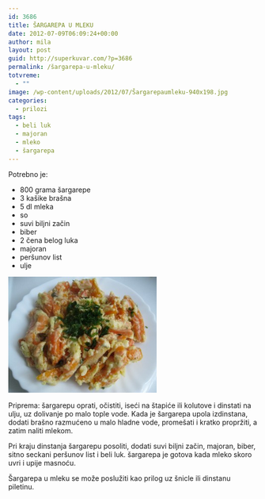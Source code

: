 ```yaml
---
id: 3686
title: ŠARGAREPA U MLEKU
date: 2012-07-09T06:09:24+00:00
author: mila
layout: post
guid: http://superkuvar.com/?p=3686
permalink: /šargarepa-u-mleku/
totvreme:
  - ""
image: /wp-content/uploads/2012/07/Šargarepaumleku-940x198.jpg
categories:
  - prilozi
tags:
  - beli luk
  - majoran
  - mleko
  - šargarepa
---
```

Potrebno je:

  * 800 grama šargarepe
  * 3 kašike brašna
  * 5 dl mleka
  * so
  * suvi biljni začin
  * biber
  * 2 čena belog luka
  * majoran
  * peršunov list
  * ulje

<img class="alignnone size-medium wp-image-3687" title="Šargarepaumleku" src="/wp-content/uploads/2012/07/argarepaumleku-e1341813998847-300x234.jpg" alt="" width="300" height="234" /> 

Priprema: šargarepu oprati, očistiti, iseći na štapiće ili kolutove i dinstati na ulju, uz dolivanje po malo tople vode. Kada je šargarepa upola izdinstana, dodati brašno razmućeno u malo hladne vode, promešati i kratko propržiti, a zatim naliti mlekom.

Pri kraju dinstanja šargarepu posoliti, dodati suvi biljni začin, majoran, biber, sitno seckani peršunov list i beli luk. šargarepa je gotova kada mleko skoro uvri i upije masnoću.

Šargarepa u mleku se može poslužiti kao prilog uz šnicle ili dinstanu piletinu.